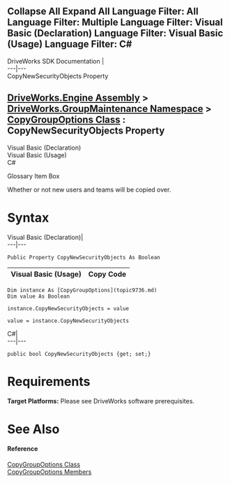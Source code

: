 Collapse All Expand All Language Filter: All  Language Filter: Multiple  Language Filter: Visual Basic (Declaration) Language Filter: Visual Basic (Usage) Language Filter: C#  
---  
DriveWorks SDK Documentation  |   
---|---  
CopyNewSecurityObjects Property   
  
[DriveWorks.Engine Assembly](topic2156.md) > [DriveWorks.GroupMaintenance Namespace](topic9628.md) > [CopyGroupOptions Class](topic9736.md) : CopyNewSecurityObjects Property  
---  
  
Visual Basic (Declaration)    
Visual Basic (Usage)    
C# 

Glossary Item Box

Whether or not new users and teams will be copied over. 

# Syntax

Visual Basic (Declaration)|   
---|---  
      
    
    Public Property CopyNewSecurityObjects As Boolean  
  
Visual Basic (Usage)| Copy Code  
---|---  
      
    
    Dim instance As [CopyGroupOptions](topic9736.md)
    Dim value As Boolean
     
    instance.CopyNewSecurityObjects = value
     
    value = instance.CopyNewSecurityObjects  
  
C#|   
---|---  
      
    
    public bool CopyNewSecurityObjects {get; set;}  
  
# Requirements

**Target Platforms:** Please see DriveWorks software prerequisites.

# See Also

#### Reference

[CopyGroupOptions Class](topic9736.md)   
[CopyGroupOptions Members](topic9737.md)


